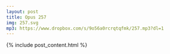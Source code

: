 ```yaml
---
layout: post
title: Opus 257
img: 257.svg
mp3: https://www.dropbox.com/s/9o56a0rcrqtqfmk/257.mp3?dl=1
---
```


{% include post_content.html %}
